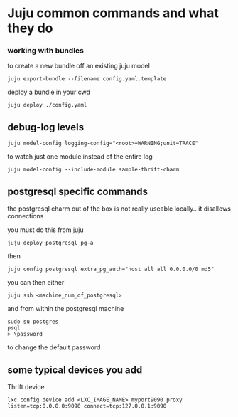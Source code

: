 # Juju common commands and what they do


### working with bundles

to create a new bundle off an existing juju model

`juju export-bundle --filename config.yaml.template`

deploy a bundle in your cwd

`juju deploy ./config.yaml`


## debug-log levels

`juju model-config logging-config="<root>=WARNING;unit=TRACE"`

to watch just one module instead of the entire log

`juju model-config --include-module sample-thrift-charm`

## postgresql specific commands

the postgresql charm out of the box is not really useable locally.. it disallows connections

you must do this from juju 

`juju deploy postgresql pg-a`

then

`juju config postgresql extra_pg_auth="host all all 0.0.0.0/0 md5"`

you can then either

```
juju ssh <machine_num_of_postgresql>

```
and from within the postgresql machine
```
sudo su postgres
psql
> \password
```

to change the default password 


## some typical devices you add

Thrift device

`lxc config device add <LXC_IMAGE_NAME> myport9090 proxy listen=tcp:0.0.0.0:9090 connect=tcp:127.0.0.1:9090`
